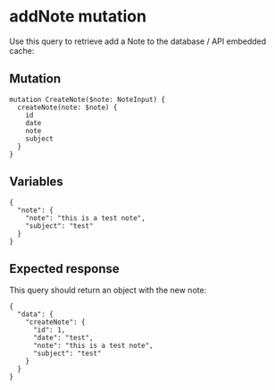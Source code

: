 # addNote mutation

Use this query to retrieve add a Note to the database / API embedded cache:

## Mutation

```
mutation CreateNote($note: NoteInput) {
  createNote(note: $note) {
    id
    date
    note
    subject
  }
}
```

## Variables

```
{
  "note": {
    "note": "this is a test note",
    "subject": "test"
  }
}
```

## Expected response

This query should return an object with the new note:

```
{
  "data": {
    "createNote": {
      "id": 1,
      "date": "test",
      "note": "this is a test note",
      "subject": "test"
    }
  }
}
```